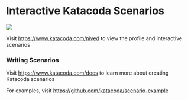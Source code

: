 # Interactive Katacoda Scenarios

[![](http://shields.katacoda.com/katacoda/nived/count.svg)](https://www.katacoda.com/nived "Get your profile on Katacoda.com")

Visit https://www.katacoda.com/nived to view the profile and interactive scenarios

### Writing Scenarios
Visit https://www.katacoda.com/docs to learn more about creating Katacoda scenarios

For examples, visit https://github.com/katacoda/scenario-example
